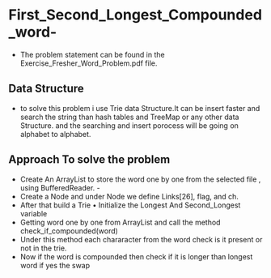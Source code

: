 
# First_Second_Longest_Compounded_word-

- The problem statement can be found in the Exercise_Fresher_Word_Problem.pdf file.

## Data Structure 
- to solve this problem i use Trie data Structure.It can be insert faster and search the string than hash tables and TreeMap or any other data Structure. 
  and the searching and insert porocess will be going on alphabet to alphabet.


## Approach To solve the problem

- Create An ArrayList to store the word one by one from the selected file , using BufferedReader. -
- Create a Node and under Node we define Links[26], flag, and ch. 
- After that build a Trie • Initialize the Longest And Second_Longest variable 
- Getting word one by one from ArrayList and call the method check_if_compounded(word) 
- Under this method each chararacter from the word check is it present or not in the trie. 
- Now if the word is compounded then check if it is longer than longest word if yes the swap







